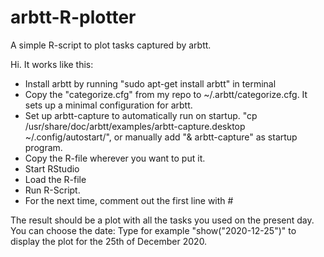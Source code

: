 # arbtt-R-plotter
A simple R-script to plot tasks captured by arbtt.

Hi. It works like this:

- Install arbtt by running "sudo apt-get install arbtt" in terminal
- Copy the "categorize.cfg" from my repo to ~/.arbtt/categorize.cfg. It sets up a minimal configuration for arbtt.
- Set up arbtt-capture to automatically run on startup. "cp /usr/share/doc/arbtt/examples/arbtt-capture.desktop ~/.config/autostart/", or manually add "& arbtt-capture" as startup program.
- Copy the R-file wherever you want to put it. 
- Start RStudio
- Load the R-file
- Run R-Script. 
- For the next time, comment out the first line with #

The result should be a plot with all the tasks you used on the present day. You can choose the date: Type for example "show("2020-12-25")" to display the plot for the 25th of December 2020.
